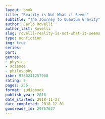```yaml
---
layout: book
title: "Reality is Not What it Seems"
subtitle: "The Journey to Quantum Gravity"
author: Carlo Rovelli
author_last: Rovelli
slug: rovelli-reality-is-not-what-it-seems
type: nonfiction
img: true
series: 
part: 
genres:
- physics
- science
- philosophy
isbn: 9780241257968
rating: 5
pages: 256
format: audiobook
publish_year: 2016
date_started: 2018-11-27
date_completed: 2018-12-01
goodreads_id: 29767627
---
```

